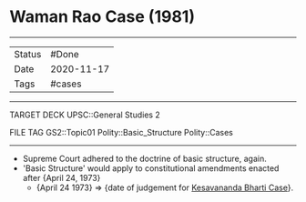 # Waman Rao Case (1981)

***

|        |            |
| ------ | ---------- |
| Status | #Done      |
| Date   | 2020-11-17 |
| Tags   | #cases     |

***

TARGET DECK
UPSC::General Studies 2

FILE TAG
GS2::Topic01 Polity::Basic_Structure Polity::Cases

***

*   Supreme Court adhered to the doctrine of basic structure, again.
*   'Basic Structure' would apply to constitutional amendments enacted after {April 24, 1973}
    *   {April 24 1973} => {date of judgement for [Kesavananda Bharti Case](Kesavananda%20Bharti%20Case.md)}.
